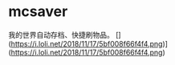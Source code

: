 # mcsaver
我的世界自动存档、快捷刷物品。
[]
(https://i.loli.net/2018/11/17/5bf008f66f4f4.png)](https://i.loli.net/2018/11/17/5bf008f66f4f4.png)
